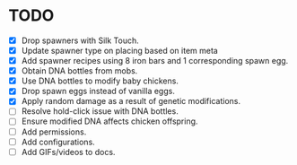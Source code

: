 # TODO

- [x] Drop spawners with Silk Touch.
- [x] Update spawner type on placing based on item meta
- [x] Add spawner recipes using 8 iron bars and 1 corresponding spawn egg.
- [x] Obtain DNA bottles from mobs.
- [x] Use DNA bottles to modify baby chickens.
- [x] Drop spawn eggs instead of vanilla eggs.
- [x] Apply random damage as a result of genetic modifications.
- [ ] Resolve hold-click issue with DNA bottles.
- [ ] Ensure modified DNA affects chicken offspring.
- [ ] Add permissions.
- [ ] Add configurations.
- [ ] Add GIFs/videos to docs.

